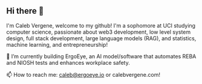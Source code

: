 ## Hi there 👋

I'm Caleb Vergene, welcome to my github! I'm a sophomore at UCI studying computer science, passionate about web3 development, low level system design, full stack development, large language models (RAG), and statistics, machine learning, and entrepreneurship!

🌱 I’m currently building ErgoEye, an AI model/software that automates REBA and NIOSH tests and enhances workplace safety. 

📫 How to reach me: caleb@ergoeye.io or calebvergene.com!
